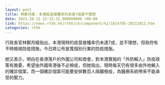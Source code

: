 ```yaml
---
layout: post
title: 林鄭月娥：本港疫苗接種率仍未達7成是不理想
date: 2021-10-12 12:32:31.000000000 +08:00
link: https://news.rthk.hk/rthk/ch/component/k2/1614795-20211012.htm
categories: rthk
---
```


行政長官林鄭月娥指出，本港現時的疫苗接種率仍未達7成，並不理想，但政府有不時檢視防疫措施，今日將公布放寬個別行業的防疫措施。

她又表示，明白在香港落戶的外國公司和商會，對本港實施的「外防輸入」防疫政策有擔憂，希望由外國來港後不必檢疫，但她指出，現時每天仍有很多由外地輸入的確診個案，而一個確診個案可能要安排數百人隔離檢疫，為醫療系統帶來不能承受的壓力。
